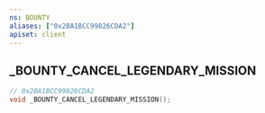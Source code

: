 ```yaml
---
ns: BOUNTY
aliases: ["0x2BA1BCC99826CDA2"]
apiset: client
---
```

## _BOUNTY_CANCEL_LEGENDARY_MISSION

```c
// 0x2BA1BCC99826CDA2
void _BOUNTY_CANCEL_LEGENDARY_MISSION();
```





